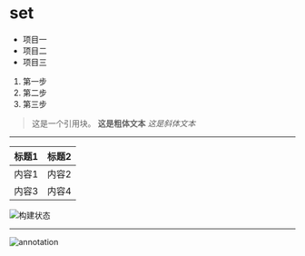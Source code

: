 # set
- 项目一
- 项目二
- 项目三

1. 第一步
2. 第二步
3. 第三步
> 这是一个引用块。
**这是粗体文本**
*这是斜体文本*
---
| 标题1   | 标题2   |
| ------- | ------- |
| 内容1   | 内容2   |
| 内容3   | 内容4   |
![构建状态](徽章链接)

---
![](/img/picture1.jpg "annotation")
